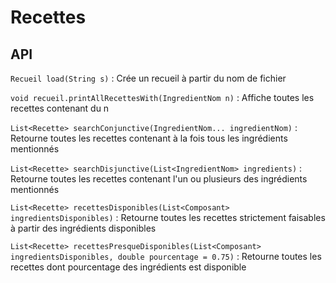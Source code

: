 # Recettes
## API

`Recueil load(String s)` : Crée un recueil à partir du nom de fichier

`void recueil.printAllRecettesWith(IngredientNom n)` : Affiche toutes les recettes contenant du n

`List<Recette> searchConjunctive(IngredientNom... ingredientNom)` : Retourne toutes les recettes contenant à la fois tous les ingrédients mentionnés

`List<Recette> searchDisjunctive(List<IngredientNom> ingredients)` : Retourne toutes les recettes contenant l'un ou plusieurs des ingrédients mentionnés

`List<Recette> recettesDisponibles(List<Composant> ingredientsDisponibles)` : Retourne toutes les recettes strictement faisables à partir des ingrédients disponibles

`List<Recette> recettesPresqueDisponibles(List<Composant> ingredientsDisponibles, double pourcentage = 0.75)` : Retourne toutes les recettes dont pourcentage des ingrédients est disponible

